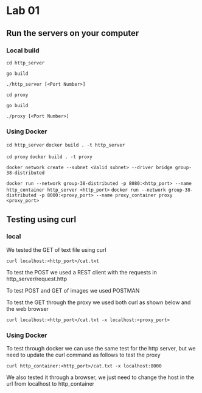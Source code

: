 # Lab 01

## Run the servers on your computer

### Local build
`cd http_server`

`go build`

`./http_server [<Port Number>]`



`cd proxy`

`go build`

`./proxy [<Port Number>]`

### Using Docker

`cd http_server`
`docker build . -t http_server`

`cd proxy`
`docker build . -t proxy`

`docker network create --subnet <Valid subnet> --driver bridge group-38-distributed`

`docker run --network group-38-distributed -p 8080:<http_port> --name http_container http_server <http_port>`
`docker run --network group-38-distributed -p 8000:<proxy_port> --name proxy_container proxy <proxy_port>`

## Testing using curl
### local
We tested the GET of text file using curl

`curl localhost:<http_port>/cat.txt`

To test the POST we used a REST client with the requests in http_server/request.http

To test POST and GET of images we used POSTMAN

To test the GET through the proxy we used both curl as shown below and the web browser

`curl localhost:<http_port>/cat.txt -x localhost:<proxy_port>` 

### Using Docker

To test through docker we can use the same test for the http server, but we need to update the curl command as follows to test the proxy

`curl http_container:<http_port>/cat.txt -x localhost:8000`

We also tested it through a browser, we just need to change the host in the url from localhost to http_container